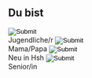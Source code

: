 ## Du bist

<label class="container">
  <input type="image" onclick="toggleImage(this)" class="ẗoggle" id="Jugendlicher" src="images/Jugendlicher.png"><br>Jugendliche/r
</label>
<label class="container">
  <input type="image" onclick="toggleImage(this)" class="ẗoggle" id="Eltern" src="images/Eltern.png"><br>Mama/Papa
</label>
<label class="container">
  <input type="image" onclick="toggleImage(this)" class="ẗoggle" id="Neu_in_Hsh" src="images/Neu_in_Hsh.png"><br>Neu in Hsh
</label>
<label class="container">
  <input type="image" onclick="toggleImage(this)" class="ẗoggle" id="Senior" src="images/Senior.png"><br>Senior/in
</label>
<br>
<div id="list_">
</div>

<script type="text/javascript">
  window.onload = function() { 
  	document.title = "Hsh4You";
    cacheLists();
    preloadImages();
    updateList3();
  }
</script>
